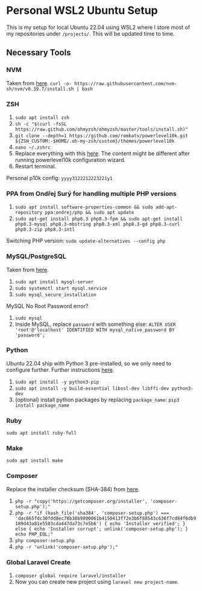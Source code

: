 # Personal WSL2 Ubuntu Setup
This is my setup for local Ubuntu 22.04 using WSL2 where I store most of my repositories under `/projects/`. This will be updated time to time.

## Necessary Tools
### NVM
Taken from [here](https://github.com/nvm-sh/nvm).
`curl -o- https://raw.githubusercontent.com/nvm-sh/nvm/v0.39.7/install.sh | bash`

### ZSH
1. `sudo apt install zsh`
2. `sh -c "$(curl -fsSL https://raw.github.com/ohmyzsh/ohmyzsh/master/tools/install.sh)"`
3. `git clone --depth=1 https://github.com/romkatv/powerlevel10k.git ${ZSH_CUSTOM:-$HOME/.oh-my-zsh/custom}/themes/powerlevel10k`
4. `nano ~/.zshrc`
5. Replace everything with this [here](https://github.com/azri-cs/wsl2-setup/blob/main/.zshrc). The content might be different after running powerlevel10k configuration wizard.
6. Restart terminal.

Personal p10k config: `yyyy3122212223221y1`

### PPA from Ondřej Surý for handling multiple PHP versions
1. `sudo apt install software-properties-common && sudo add-apt-repository ppa:ondrej/php && sudo apt update`
2. `sudo apt-get install php8.3 php8.3-fpm && sudo apt-get install php8.3-mysql php8.3-mbstring php8.3-xml php8.3-gd php8.3-curl php8.3-zip php8.3-intl`

Switching PHP version: `sudo update-alternatives --config php`

### MySQL/PostgreSQL
Taken from [here](https://www.digitalocean.com/community/tutorials/how-to-install-mysql-on-ubuntu-22-04).
1. `sudo apt install mysql-server`
2. `sudo systemctl start mysql.service`
3. `sudo mysql_secure_installation`

MySQL No Root Password error?
1. `sudo mysql`
2. Inside MySQL, replace `password` with something else: `ALTER USER 'root'@'localhost' IDENTIFIED WITH mysql_native_password BY 'password';`

### Python
Ubuntu 22.04 ship with Python 3 pre-installed, so we only need to configure further. Further instructions [here](https://www.digitalocean.com/community/tutorials/how-to-install-python-3-and-set-up-a-programming-environment-on-ubuntu-22-04).
1. `sudo apt install -y python3-pip`
2. `sudo apt install -y build-essential libssl-dev libffi-dev python3-dev`
3. (optional) install python packages by replacing `package_name`: `pip3 install package_name`

### Ruby
`sudo apt install ruby-full`

### Make
`sudo apt install make`

### Composer
Replace the installer checksum (SHA-384) from [here](https://composer.github.io/pubkeys.html).
1. `php -r "copy('https://getcomposer.org/installer', 'composer-setup.php');"`
2. `php -r "if (hash_file('sha384', 'composer-setup.php') === 'dac665fdc30fdd8ec78b38b9800061b4150413ff2e3b6f88543c636f7cd84f6db9189d43a81e5503cda447da73c7e5b6') { echo 'Installer verified'; } else { echo 'Installer corrupt'; unlink('composer-setup.php'); } echo PHP_EOL;"`
3. `php composer-setup.php`
4. `php -r "unlink('composer-setup.php');"`

### Global Laravel Create
1. `composer global require laravel/installer`
2. Now you can create new project using `laravel new project-name`.

